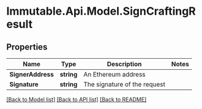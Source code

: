 # Immutable.Api.Model.SignCraftingResult

## Properties

Name | Type | Description | Notes
------------ | ------------- | ------------- | -------------
**SignerAddress** | **string** | An Ethereum address | 
**Signature** | **string** | The signature of the request | 

[[Back to Model list]](../README.md#documentation-for-models) [[Back to API list]](../README.md#documentation-for-api-endpoints) [[Back to README]](../README.md)

